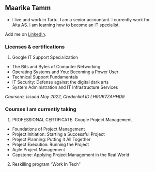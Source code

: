 ## Maarika Tamm
- I live and work in Tartu. I am a senior accountant. I currently work for Aita AS. I am learning how to become an IT specialist. 

Add me on [LinkedIn](https://www.linkedin.com/in/maarika-tamm-b086b678/).



### Licenses & certifications

1. Google IT Support Specialization
- The Bits and Bytes of Computer Networking
- Operating Systems and You: Becoming a Power User
- Technical Support Fundamentals
- IT Security: Defense against the digital dark arts
- System Administration and IT Infrastructure Services

*Coursera, Issued May 2022, Credential ID LH9UK7ZAHHD9*

### Courses I am currently taking

1. PROFESSIONAL CERTIFICATE: Google Project Management
- Foundations of Project Management
- Project Initiation: Starting a Successful Project
- Project Planning: Putting It All Together
- Project Execution: Running the Project
- Agile Project Management
- Capstone: Applying Project Management in the Real World

2. Reskilling program “Work In Tech”
